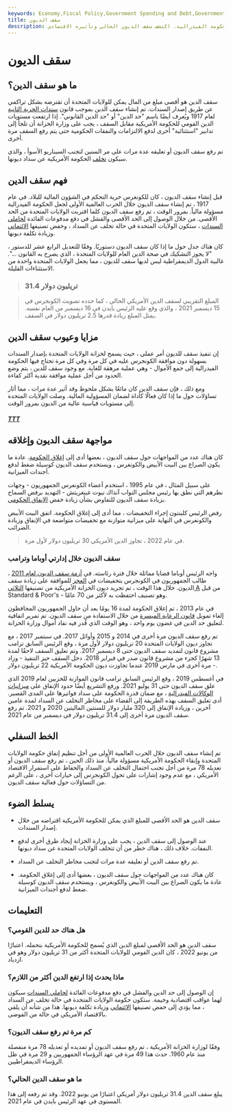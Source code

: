 ```yaml
---
keywords: Economy,Fiscal Policy,Government Spending and Debt,Government Spending
title: سقف الديون
description: سقف الديون هو حد يفرضه الكونجرس على المبلغ الذي يمكن أن تدين به الحكومة الفيدرالية. اكتشف سقف الديون الحالي وتأثيره الاقتصادي.
---
```


# سقف الديون
## ما هو سقف الدين؟

سقف الدين هو أقصى مبلغ من المال يمكن للولايات المتحدة أن تقترضه بشكل تراكمي عن طريق إصدار السندات. تم إنشاء سقف الدين بموجب قانون [سندات الحرية الثانية](/liberty-bond) لعام 1917 ويُعرف أيضًا باسم "حد الدين" أو "حد الدين القانوني". إذا ارتفعت مستويات الدين القومي للحكومة الأمريكية مقابل السقف ، يجب على وزارة الخزانة أن تلجأ إلى تدابير "استثنائية" أخرى لدفع الالتزامات والنفقات الحكومية حتى يتم رفع السقف مرة أخرى.

تم رفع سقف الديون أو تعليقه عدة مرات على مر السنين لتجنب السيناريو الأسوأ ، والذي سيكون [تخلف](/default2) الحكومة الأمريكية عن سداد ديونها.

## فهم سقف الدين

قبل إنشاء سقف الديون ، كان للكونغرس حرية التحكم في الشؤون المالية للبلاد. في عام 1917 ، تم إنشاء سقف الديون خلال الحرب العالمية الأولى لجعل الحكومة الفيدرالية مسؤولة مالياً. بمرور الوقت ، تم رفع سقف الديون كلما اقتربت الولايات المتحدة من الحد الأقصى. من خلال الوصول إلى الحد الأقصى والفشل في دفع مدفوعات الفائدة [لحاملي السندات](/bondholder) ، ستكون الولايات المتحدة في حالة تخلف عن السداد ، وخفض تصنيفها [الائتماني](/creditrating) وزيادة تكلفة ديونها.

كان هناك جدل حول ما إذا كان سقف الديون دستوريًا. وفقًا للتعديل الرابع عشر للدستور ، "لا يجوز التشكيك في صحة الدين العام للولايات المتحدة ، الذي يصرح به القانون ...". غالبية الدول الديمقراطية ليس لديها سقف للديون ، مما يجعل الولايات المتحدة واحدة من الاستثناءات القليلة.

> ### 31.4 تريليون دولار

> المبلغ التقريبي لسقف الدين الأمريكي الحالي ، كما حدده تصويت الكونجرس في 15 ديسمبر 2021 ، والذي وقع عليه الرئيس بايدن في 16 ديسمبر من العام نفسه. يمثل المبلغ زيادة قدرها 2.5 تريليون دولار في السقف.

>

## مزايا وعيوب سقف الدين

إن تنفيذ سقف للديون أمر عملي ، حيث يسمح لخزانة الولايات المتحدة بإصدار السندات بسهولة دون موافقة الكونجرس عليه في كل مرة وفي كل مرة تحتاج فيها الحكومة الفيدرالية إلى جمع الأموال - وهي عملية مرهقة للغاية. مع وجود سقف للدين ، يتم وضع الحدود من أجل عملية موافقة نقدية أكثر كفاءة.

ومع ذلك ، فإن سقف الدين كان مائعًا بشكل ملحوظ وقد أثير عدة مرات ، مما أثار تساؤلات حول ما إذا كان فعالًا كأداة لضمان المسؤولية المالية. وصلت الولايات المتحدة إلى مستويات قياسية عالية من الديون بمرور الوقت.

<h5> <a href=""> TTT </a> </h5>

## مواجهة سقف الديون وإغلاقه

كان هناك عدد من المواجهات حول سقف الديون ، بعضها أدى إلى [إغلاق الحكومة](/government-shutdown). عادة ما يكون الصراع بين البيت الأبيض والكونغرس ، ويستخدم سقف الديون كوسيلة ضغط لدفع أجندات الميزانية.

على سبيل المثال ، في عام 1995 ، استخدم أعضاء الكونغرس الجمهوريون - وجهات نظرهم التي نطق بها رئيس مجلس النواب آنذاك نيوت غينغريتش - التهديد برفض السماح بزيادة سقف الديون للتفاوض بشأن زيادة خفض [الإنفاق الحكومي](/governmentpurchases).

رفض الرئيس كلينتون إجراء التخفيضات ، مما أدى إلى إغلاق الحكومة. اتفق البيت الأبيض والكونغرس في النهاية على ميزانية متوازنة مع تخفيضات متواضعة في الإنفاق وزيادة الضرائب.

> في عام 2022 ، تجاوز الدين الأمريكي 30 تريليون دولار لأول مرة.

>

### سقف الديون خلال إدارتي أوباما وترامب

واجه الرئيس أوباما قضايا مماثلة خلال فترة رئاسته. في [أزمة سقف الديون لعام 2011](/2011-debt-ceiling-crisis) ، طالب الجمهوريون في الكونجرس بتخفيضات في [العجز](/deficit) للموافقة على زيادة سقف الديون. خلال هذا الوقت ، تم تجريد ديون الخزانة الأمريكية من تصنيفها [الثلاثي A](/aaa) من قبل Standard & Poor's - وهو تصنيف احتفظت به لأكثر من 70 عامًا.

في عام 2013 ، تم إغلاق الحكومة لمدة 16 يومًا بعد أن حاول الجمهوريون المحافظون إلغاء تمويل [قانون الرعاية الميسرة](/affordable-care-act) من خلال الاستفادة من سقف الديون. تم تمرير اتفاقية لتعليق حد الدين في غضون يوم واحد ، وهو الوقت الذي قُدر فيه نفاد أموال وزارة الخزانة.

تم رفع سقف الديون مرة أخرى في 2014 و 2015 وأوائل 2017. في سبتمبر 2017 ، مع تجاوز ديون الولايات المتحدة 20 تريليون دولار لأول مرة ، وقع الرئيس السابق ترامب مشروع قانون لتمديد سقف الديون حتى 8 ديسمبر 2017. وتم تعليق السقف لاحقًا لمدة 13 شهرًا كجزء من مشروع قانون صدر في فبراير 2018. دخل السقف حيز التنفيذ - وزاد - مرة أخرى في مارس 2019 عندما تجاوزت ديون الحكومة الأمريكية 22 تريليون دولار.

في أغسطس 2019 ، وقع الرئيس السابق ترامب قانون الموازنة للحزبين لعام 2019 الذي علق سقف الديون حتى 31 يوليو 2021. ورفع التشريع أيضًا حدود الإنفاق على [ميزانيات الوكالات الفيدرالية](/federal-budget) ، مع ضمان قدرة الحكومة على سداد فواتيرها على المدى القصير. أدى تعليق السقف بهذه الطريقة إلى القضاء على مخاطر التخلف عن السداد لمدة عامين آخرين ، وزيادة الإنفاق إلى 320 مليار دولار للسنتين الماليتين 2020 و 2021. تم رفع سقف الديون مرة أخرى إلى 31.4 تريليون دولار في ديسمبر من عام 2021.

## الخط السفلي

تم إنشاء سقف الديون خلال الحرب العالمية الأولى من أجل تنظيم إنفاق حكومة الولايات المتحدة وإبقاء الحكومة الأمريكية مسؤولة مالياً. منذ ذلك الحين ، تم رفع سقف الديون أو تعديله 78 مرة من أجل تجنب احتمال التخلف عن السداد والحفاظ على استمرار الاقتصاد الأمريكي ، مع عدم وجود إشارات على تحول الكونجرس إلى خيارات أخرى ، على الرغم من التساؤلات حول فعالية سقف الديون.

## يسلط الضوء

- سقف الدين هو الحد الأقصى للمبلغ الذي يمكن للحكومة الأمريكية اقتراضه من خلال إصدار السندات.

- عند الوصول إلى سقف الدين ، يجب على وزارة الخزانة إيجاد طرق أخرى لدفع النفقات. خلاف ذلك ، هناك خطر من أن تتخلف الولايات المتحدة عن سداد ديونها.

- تم رفع سقف الدين أو تعليقه عدة مرات لتجنب مخاطر التخلف عن السداد.

- كان هناك عدد من المواجهات حول سقف الديون ، بعضها أدى إلى إغلاق الحكومة. عادة ما يكون الصراع بين البيت الأبيض والكونغرس ، ويستخدم سقف الديون كوسيلة ضغط لدفع أجندات الميزانية.

## التعليمات

### هل هناك حد للدين القومي؟

سقف الدين هو الحد الأقصى لمبلغ الدين الذي يُسمح للحكومة الأمريكية بتحمله. اعتبارًا من يونيو 2022 ، كان الدين القومي للولايات المتحدة أكثر من 31 تريليون دولار وهو في ازدياد.

### ماذا يحدث إذا ارتفع الدين أكثر من اللازم؟

إن الوصول إلى حد الدين والفشل في دفع مدفوعات الفائدة [لحاملي السندات](/bondholder) سيكون لهما عواقب اقتصادية وخيمة. ستكون حكومة الولايات المتحدة في حالة تخلف عن السداد ، مما يؤدي إلى خفض تصنيفها [الائتماني](/creditrating) وزيادة تكلفة ديونها. هذا من شأنه أن يلقي بالاقتصاد الأمريكي في حالة من الفوضى.

### كم مرة تم رفع سقف الديون؟

وفقًا لوزارة الخزانة الأمريكية ، تم رفع سقف الديون أو تمديده أو تعديله 78 مرة منفصلة منذ عام 1960. حدث هذا 49 مرة في عهد الرؤساء الجمهوريين و 29 مرة في ظل الرؤساء الديمقراطيين.

### ما هو سقف الدين الحالي؟

يبلغ سقف الدين 31.4 تريليون دولار أمريكي اعتبارًا من يونيو 2022. وقد تم رفعه إلى هذا المستوى في عهد الرئيس بايدن في عام 2021.

